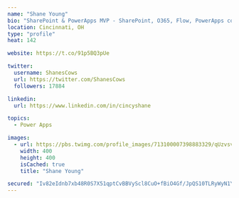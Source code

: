 ```yaml
---
name: "Shane Young"
bio: "SharePoint & PowerApps MVP - SharePoint, O365, Flow, PowerApps consulting? @PowerApps911 | Pure Snark? You found it."
location: Cincinnati, OH
type: "profile"
heat: 142

website: https://t.co/91p5BQ3pUe

twitter:
  username: ShanesCows
  url: https://twitter.com/ShanesCows
  followers: 17884

linkedin:
  url: https://www.linkedin.com/in/cincyshane

topics:
  - Power Apps

images:
  - url: https://pbs.twimg.com/profile_images/713100007398883329/qUzvsvQ3_400x400.jpg
    width: 400
    height: 400
    isCached: true
    title: "Shane Young"

secured: "Iv82eIdnb7xb48R0S7X51qptCvBBVyScl8CuO+fBiO4Gf/JpQS10TLRyWyN1Y1YdLns0XtchPbCoQzywnnFT+viOLiMlyAYusTnj1/v4Uan89I3FPHdqbuhTWwe9ekNyy8mlnqOyDIJT1eUBbXoK9UQqaKLoPM1zHhIqwwT5IGyTuF7lMiHtxFOEqJfC/YVx1fDsK8KJhzfVTo9E6bSY2g+HL4N/Q/sehgL58ighHHgx9yPY0pWHHH4KxCK2deOGFv+TIaYn8pYX/Xxhn+0qkIpWl2SfAymt6QD97MMX0y9ylMmpU67wiIDdCpU4n2YZ8VcNvUOrrXWFi/wxFuy+8jaOVPoEJlvml5h/D8EPRbH2NtbotEZYmA6D+txM11PsfDmZ7sxcZz3biEhm2ibQfDtn2eiohHNgIR/TGusKsw4=;UJW7dgfChR3yYvHwXDHZLQ=="
---
```


